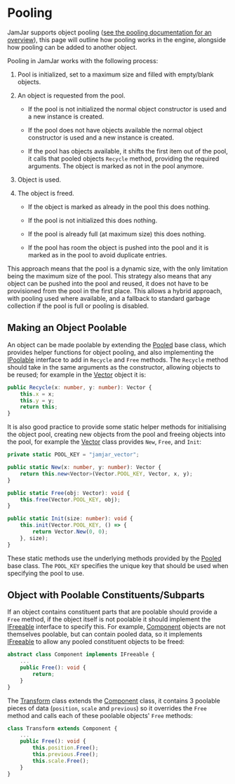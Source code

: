 # Pooling

JamJar supports object pooling ([see the pooling documentation for an overview](../../documentation/pooling)), this
page will outline how pooling works in the engine, alongside how pooling can be added to another object.

Pooling in JamJar works with the following process:

1. Pool is initialized, set to a maximum size and filled with empty/blank objects.
2. An object is requested from the pool.

    - If the pool is not initialized the normal object constructor is used and a new instance is created.

    - If the pool does not have objects available the normal object constructor is used and a new instance is created.

    - If the pool has objects available, it shifts the first item out of the pool, it calls that pooled objects
    `Recycle` method, providing the required arguments. The object is marked as not in the pool anymore.

3. Object is used.
4. The object is freed.

    - If the object is marked as already in the pool this does nothing.

    - If the pool is not initialized this does nothing.

    - If the pool is already full (at maximum size) this does nothing.

    - If the pool has room the object is pushed into the pool and it is marked as in the pool to avoid duplicate
    entries.

This approach means that the pool is a dynamic size, with the only limitation being the maximum size of the pool. This
strategy also means that any object can be pushed into the pool and reused, it does not have to be provisioned from
the pool in the first place. This allows a hybrid approach, with pooling used where available, and a fallback to
standard garbage collection if the pool is full or pooling is disabled.

## Making an Object Poolable

An object can be made poolable by extending the [Pooled] base class, which provides helper functions for object pooling,
and also implementing the [IPoolable] interface to add in `Recycle` and `Free` methods. The `Recycle` method should
take in the same arguments as the constructor, allowing objects to be reused; for example in the [Vector] object it is:

```typescript
public Recycle(x: number, y: number): Vector {
    this.x = x;
    this.y = y;
    return this;
}
```

It is also good practice to provide some static helper methods for initialising the object pool, creating new objects
from the pool and freeing objects into the pool, for example the [Vector] class provides `New`, `Free`, and `Init`:

```typescript
private static POOL_KEY = "jamjar_vector";

public static New(x: number, y: number): Vector {
    return this.new<Vector>(Vector.POOL_KEY, Vector, x, y);
}

public static Free(obj: Vector): void {
    this.free(Vector.POOL_KEY, obj);
}

public static Init(size: number): void {
    this.init(Vector.POOL_KEY, () => {
        return Vector.New(0, 0);
    }, size);
}
```

These static methods use the underlying methods provided by the [Pooled] base class. The `POOL_KEY` specifies the
unique key that should be used when specifying the pool to use.

## Object with Poolable Constituents/Subparts

If an object contains constituent parts that are poolable should provide a `Free` method, if the object itself is not
poolable it should implement the [IFreeable] interface to specify this. For example, [Component] objects are not
themselves poolable, but can contain pooled data, so it implements [IFreeable] to allow any pooled constituent objects
to be freed:

```typescript
abstract class Component implements IFreeable {
    ...
    public Free(): void {
        return;
    }
}
```

The [Transform] class extends the [Component] class, it contains 3 poolable pieces of data (`position`, `scale` and
`previous`) so it overrides the `Free` method and calls each of these poolable objects' `Free` methods:

```typescript
class Transform extends Component {
    ...
    public Free(): void {
        this.position.Free();
        this.previous.Free();
        this.scale.Free();
    }
}

```

[Pooled]: ../../reference/classes/pooled
[IPoolable]: ../../reference/interfaces/ipoolable
[IFreeable]: ../../reference/interfaces/ifreeable
[Vector]: ../../reference/classes/vector
[Component]: ../../reference/classes/component
[Transform]: ../../reference/classes/transform
